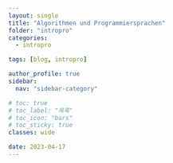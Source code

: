 ```yaml
---
layout: single
title: "Algorithmen und Programmiersprachen"
folder: "intropro"
categories:
  - intropro

tags: [blog, intropro]

author_profile: true
sidebar:
  nav: "sidebar-category"

# toc: true
# toc_label: "목록"
# toc_icon: "bars"
# toc_sticky: true
classes: wide

date: 2023-04-17
---
```

